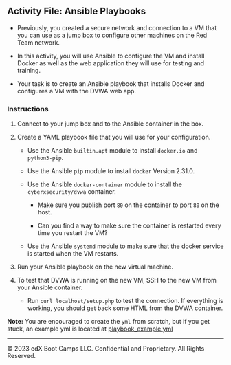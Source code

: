 ## Activity File: Ansible Playbooks

- Previously, you created a secure network and connection to a VM that you can use as a jump box to configure other machines on the Red Team network. 

- In this activity, you will use Ansible to configure the VM and install Docker as well as the web application they will use for testing and training.

- Your task is to create an Ansible playbook that installs Docker and configures a VM with the DVWA web app.

### Instructions

1. Connect to your jump box and to the Ansible container in the box. 

2. Create a YAML playbook file that you will use for your configuration. 

    - Use the Ansible `builtin.apt` module to install `docker.io` and `python3-pip`.

    - Use the Ansible `pip` module to install `docker` Version 2.31.0.

    - Use the Ansible `docker-container` module to install the `cyberxsecurity/dvwa` container.
      
		- Make sure you publish port `80` on the container to port `80` on the host.
		
		- Can you find a way to make sure the container is restarted every time you restart the VM?
    
    - Use the Ansible `systemd` module to make sure that the docker service is started when the VM restarts. 

3. Run your Ansible playbook on the new virtual machine. 

4. To test that DVWA is running on the new VM, SSH to the new VM from your Ansible container.

    - Run `curl localhost/setup.php` to test the connection. If everything is working, you should get back some HTML from the DVWA container.

**Note:** You are encouraged to create the `yml` from scratch, but if you get stuck, an example yml is located at [playbook_example.yml](./playbook_example.yml)

---

© 2023 edX Boot Camps LLC. Confidential and Proprietary. All Rights Reserved.
